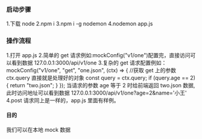 ### 启动步骤

1.下载 node   2.npm i   3.npm i -g nodemon   4.nodemon app.js

### 操作流程

1.打开 app.js 2.简单的 get 请求例如:mockConfig("v1/one")配置完，直接访问可以看到数据 127.0.0.1:3000/api/v1/one 3.复杂的 get 请求配置例如：mockConfig("v1/one", "get", "one.json", (ctx) => {
//获取 get 上的参数 ctx.query 直接就是处理好的对象
const query = ctx.query;
if (query.age == 2) {
return "two.json";
}
});
当请求的参数 age 等于 2 时给前端返回 two.json 数据,此时访问地址可以看到数据 127.0.0.1:3000/api/v1/one?age=2&name='小王'
4.post 请求同上是一样的，app.js 里面有样例。

#### 目的

我们可以在本地 mock 数据

